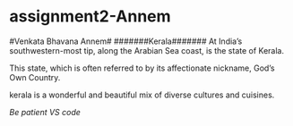 # assignment2-Annem
#Venkata Bhavana Annem#
#######Kerala#######
At India’s southwestern-most tip, along the Arabian Sea coast, is the state of Kerala. 

This state, which is often referred to by its affectionate nickname, God’s Own Country.

kerala is a wonderful and beautiful mix of diverse cultures and cuisines. 

*Be patient*
*VS code*